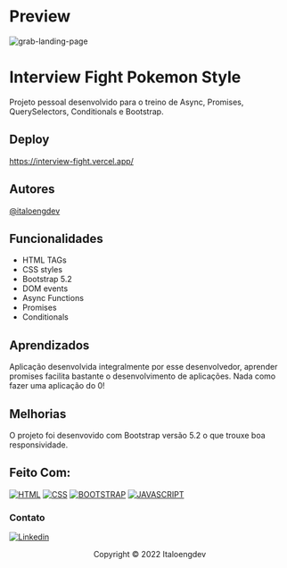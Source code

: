 
# Preview
![grab-landing-page](https://github.com/italoengdev/Interview_Fight/blob/master/src/img/gif/gifApp.gif)
# Interview Fight Pokemon Style

Projeto pessoal desenvolvido para o treino de Async, Promises, QuerySelectors, Conditionals e Bootstrap. 


## Deploy

https://interview-fight.vercel.app/



## Autores

[@italoengdev](https://www.github.com/italoengdev)



## Funcionalidades

- HTML TAGs
- CSS styles
- Bootstrap 5.2
- DOM events
- Async Functions
- Promises
- Conditionals


## Aprendizados

Aplicação desenvolvida integralmente por esse desenvolvedor, aprender promises facilita bastante o desenvolvimento de aplicações. Nada como fazer uma aplicação do 0!


## Melhorias

O projeto foi desenvovido com Bootstrap versão 5.2 o que trouxe boa responsividade.

## Feito Com:
[![HTML](https://img.shields.io/badge/HTML5-E34F26?style=for-the-badge&logo=html5&logoColor=white)](https://developer.mozilla.org/pt-BR/docs/Web/HTML)
[![CSS](https://img.shields.io/badge/CSS3-1572B6?style=for-the-badge&logo=css3&logoColor=white)](https://www.w3schools.com/css/)
[![BOOTSTRAP](https://img.shields.io/badge/Bootstrap-563D7C?style=for-the-badge&logo=bootstrap&logoColor=white)](https://getbootstrap.com/)
[![JAVASCRIPT](https://img.shields.io/badge/JavaScript-323330?style=for-the-badge&logo=javascript&logoColor=F7DF1E)](https://developer.mozilla.org/pt-BR/docs/Web/JavaScript/)


### Contato

[![Linkedin](https://img.shields.io/badge/LinkedIn-0077B5?style=for-the-badge&logo=linkedin&logoColor=white)](https://www.linkedin.com/in/italoengdev/)

<p align="center">Copyright © 2022 Italoengdev</p>
